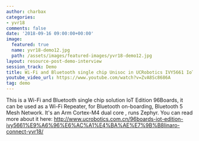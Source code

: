 ```yaml
---
author: charbax
categories:
- yvr18
comments: false
date: '2018-09-16 09:00:00+00:00'
image:
  featured: true
  name: yvr18-demo12.jpg
  path: /assets/images/featured-images/yvr18-demo12.jpg
layout: resource-post-demo-interview
session_track: Demo
title: Wi-Fi and Bluetooth single chip Unisoc in UCRobotics IVY5661 IoT Edition 96Boards development board
youtube_video_url: https://www.youtube.com/watch?v=ZvA8Sc8686A
tag: demo
---
```

This is a Wi-Fi and Bluetooth single chip solution IoT Edition 96Boards, it can be used as a Wi-Fi Repeater, for Bluetooth on-boarding, Bluetooth 5 Mesh Network. It's an Arm Cortex-M4 dual core , runs Zephyr.  You can read more about it here: http://www.ucrobotics.com.cn/96boards-iot-edition-ivy5661%E9%A6%96%E6%AC%A1%E4%BA%AE%E7%9B%B8linaro-connect-yvr18/
